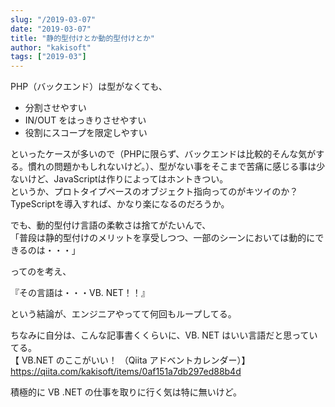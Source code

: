 ```yaml
---
slug: "/2019-03-07"
date: "2019-03-07"
title: "静的型付けとか動的型付けとか"
author: "kakisoft"
tags: ["2019-03"]
---
```

PHP（バックエンド）は型がなくても、  

 - 分割させやすい
 - IN/OUT をはっきりさせやすい
 - 役割にスコープを限定しやすい

といったケースが多いので（PHPに限らず、バックエンドは比較的そんな気がする。慣れの問題かもしれないけど。）、型がない事をそこまで苦痛に感じる事は少ないけど、JavaScriptは作りによってはホントきつい。  
というか、プロトタイプベースのオブジェクト指向ってのがキツイのか？  
TypeScriptを導入すれば、かなり楽になるのだろうか。  

でも、動的型付け言語の柔軟さは捨てがたいんで、  
「普段は静的型付けのメリットを享受しつつ、一部のシーンにおいては動的にできるのは・・・」  

ってのを考え、  

『その言語は・・・VB. NET！！』  

という結論が、エンジニアやってて何回もループしてる。  

ちなみに自分は、こんな記事書くくらいに、VB. NET はいい言語だと思っていてる。  
【 VB.NET のここがいい！ （Qiita アドベントカレンダー）】  
<https://qiita.com/kakisoft/items/0af151a7db297ed88b4d>

積極的に VB .NET の仕事を取りに行く気は特に無いけど。  

